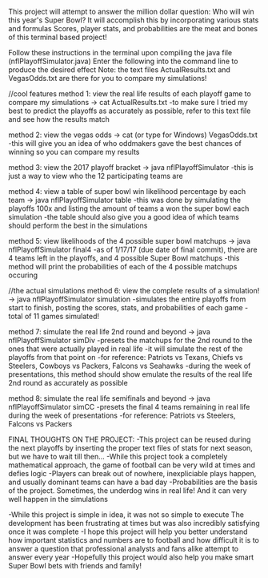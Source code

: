 This project  will attempt to answer the million dollar question: Who will win this year's Super Bowl?
It will accomplish this by incorporating various stats and formulas
Scores, player stats, and probabilities are the meat and bones of this terminal based project!


Follow these instructions in the terminal upon compiling the java file (nflPlayoffSimulator.java)
Enter the following into the command line to produce the desired effect
Note: the text files ActualResults.txt and VegasOdds.txt are there for you to compare my simulations!

//cool features
method 1: view the real life results of each playoff game to compare my simulations -> cat ActualResults.txt
-to make sure I tried my best to predict the playoffs as accurately as possible, refer to this text file and see how the results match

method 2: view the vegas odds -> cat (or type for Windows) VegasOdds.txt
-this will give you an idea of who oddmakers gave the best chances of winning so you can compare my results 

method 3: view the 2017 playoff bracket -> java nflPlayoffSimulator 
-this is just a way to view who the 12 participating teams are 

method 4: view a table of super bowl win likelihood percentage by each team -> java nflPlayoffSimulator table
-this was done by simulating the playoffs 100x and listing the amount of teams a won the super bowl each simulation
-the table should also give you a good idea of which teams should perform the best in the simulations
 
method 5: view likelihoods of the 4 possible super bowl matchups -> java nflPlayoffSimulator final4
-as of 1/17/17 (due date of final commit), there are 4 teams left in the playoffs, and 4 possible Super Bowl matchups
-this method will print the probabilities of each of the 4 possible matchups occuring

//the actual simulations
method 6: view the complete results of a simulation! -> java nflPlayoffSimulator simulation
-simulates the entire playoffs from start to finish, posting the scores, stats, and probabilities of each game
-total of 11 games simulated!

method 7: simulate the real life 2nd round and beyond -> java nflPlayoffSimulator simDiv
-presets the matchups for the 2nd round to the ones that were actually played in real life
-it will simulate the rest of the playoffs from that point on
-for reference: Patriots vs Texans, Chiefs vs Steelers, Cowboys vs Packers, Falcons vs Seahawks
-during the week of presentations, this method should show emulate the results of the real life 2nd round as accurately as possible

method 8: simulate the real life semifinals and beyond -> java nflPlayoffSimulator simCC
-presets the final 4 teams remaining in real life during the week of presentations
-for reference: Patriots vs Steelers, Falcons vs Packers


FINAL THOUGHTS ON THE PROJECT: 
-This project can be reused during the next playoffs by inserting the proper text files of stats for next season, but we have to wait till then...
-While this project took a completely mathematical approach, the game of football can be very wild at times and defies logic
-Players can break out of nowhere, inexpliciable plays happen, and usually dominant teams can have a bad day
-Probabilities are the basis of the project. Sometimes, the underdog wins in real life! And it can very well happen in the simulations

-While this project is simple in idea, it was not so simple to execute The development has been frustrating at times but was also incredibly satisfying once it was complete
-I hope this project will help you better understand how important statistics and numbers are to football and how difficult it is to answer a question that professional analysts and fans alike attempt to answer every year
-Hopefully this project would also help you make smart Super Bowl bets with friends and family! 
